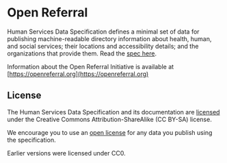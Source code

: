 # Open Referral

Human Services Data Specification defines a minimal set of data for publishing machine-readable directory information about health, human, and social services; their locations and accessibility details; and the organizations that provide them. Read the [spec here](Human%20Services%20Data%20Specification%20%20v1.0.md).

Information about the Open Referral Initiative is available at [https://openreferral.org](https://openreferral.org)

## License

The Human Services Data Specification and its documentation are [licensed](LICENSE) under the Creative Commons Attribution-ShareAlike (CC BY-SA) license.

We encourage you to use an [open license](http://licenses.opendefinition.org/) for any data you publish using the specification. 

Earlier versions were licensed under CC0.









